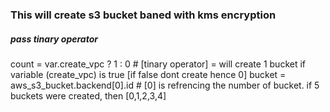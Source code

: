 ### This will create s3 bucket baned with kms encryption

##### pass tinary operator
count = var.create_vpc ? 1 : 0 # [tinary operator] = will create 1 bucket if variable (create_vpc) is true [if false dont create hence 0]
bucket = aws_s3_bucket.backend[0].id  # [0] is refrencing the number of bucket. if 5 buckets were created, then [0,1,2,3,4]
